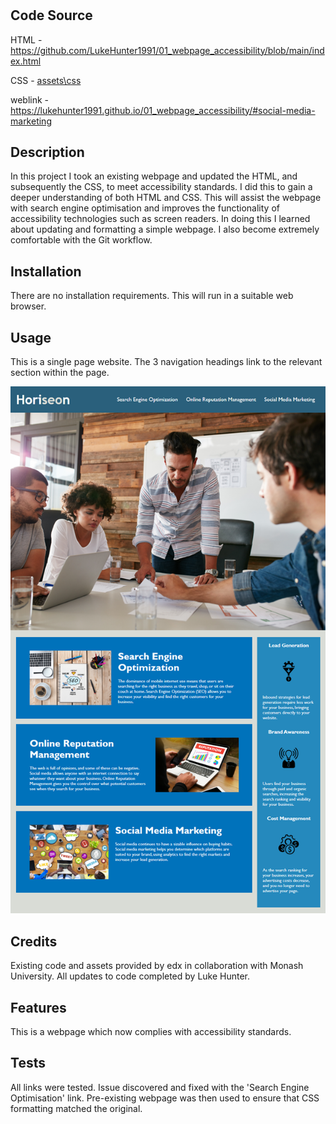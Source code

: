 # <Webpage Accessibility>

## Code Source
HTML - https://github.com/LukeHunter1991/01_webpage_accessibility/blob/main/index.html

CSS - [assets\css](https://github.com/LukeHunter1991/01_webpage_accessibility/blob/main/assets/css/style.css)

weblink - https://lukehunter1991.github.io/01_webpage_accessibility/#social-media-marketing

## Description

In this project I took an existing webpage and updated the HTML, and subsequently the CSS, to meet accessibility standards. I did this to gain a deeper understanding of both HTML and CSS. This will assist the webpage with search engine optimisation and improves the functionality of accessibility technologies such as screen readers. In doing this I learned about updating and formatting a simple webpage. I also become extremely comfortable with the Git workflow.

## Installation

There are no installation requirements. This will run in a suitable web browser.

## Usage

This is a single page website. The 3 navigation headings link to the relevant section within the page.

![screenshot 1](./assets/images/01-html-css-git-homework-demo.jpg.png)

## Credits

Existing code and assets provided by edx in collaboration with Monash University. All updates to code completed by Luke Hunter.


## Features

This is a webpage which now complies with accessibility standards.


## Tests

All links were tested. Issue discovered and fixed with the 'Search Engine Optimisation' link. Pre-existing webpage was then used to ensure that CSS formatting matched the original.
